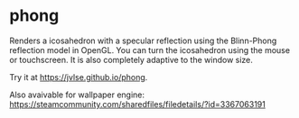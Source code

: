 # phong
Renders a icosahedron with a specular reflection using the Blinn-Phong reflection model in OpenGL. You can turn the icosahedron using the mouse or touchscreen. It is also completely adaptive to the window size. 

Try it at https://jvlse.github.io/phong.

Also avaivable for wallpaper engine: https://steamcommunity.com/sharedfiles/filedetails/?id=3367063191
